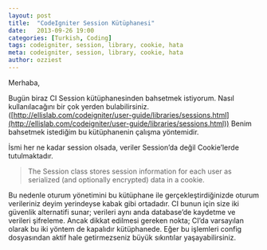 ```yaml
---
layout: post
title:  "CodeIgniter Session Kütüphanesi"
date:   2013-09-26 19:00
categories: [Turkish, Coding]
tags: codeigniter, session, library, cookie, hata
meta: codeigniter, session, library, cookie, hata
author: ozziest
---
```


Merhaba,

Bugün biraz CI Session kütüphanesinden bahsetmek istiyorum. Nasıl kullanılacağını bir çok yerden bulabilirsiniz. ([http://ellislab.com/codeigniter/user-guide/libraries/sessions.html](http://ellislab.com/codeigniter/user-guide/libraries/sessions.html)) Benim bahsetmek istediğim bu kütüphanenin çalışma yöntemidir.

İsmi her ne kadar session olsada, veriler Session’da değil Cookie’lerde tutulmaktadır.

> The Session class stores session information for each user as serialized (and optionally encrypted) data in a cookie.

Bu nedenle oturum yönetimini bu kütüphane ile gerçekleştirdiğinizde oturum verileriniz deyim yerindeyse kabak gibi ortadadır. CI bunun için size iki güvenlik alternatifi sunar; verileri aynı anda database’de kaydetme ve verileri şifreleme. Ancak dikkat edilmesi gereken nokta; CI’da varsayılan olarak bu iki yöntem de kapalıdır kütüphanede. Eğer bu işlemleri config dosyasından aktif hale getirmezseniz büyük sıkıntılar yaşayabilirsiniz.

